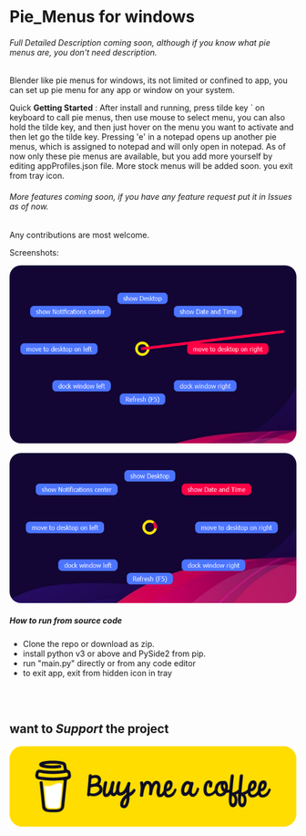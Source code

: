 # Pie_Menus for windows



###### Full Detailed Description coming soon, although if you know what pie menus are, you don't need description. 

Blender like pie menus for windows, its not limited or confined to app, you can set up pie menu for any app or window on your system.



Quick **Getting Started** : After install and running, press tilde key  `  on keyboard to call pie menus, then use mouse to select menu, you can also hold the tilde key, and then just hover on the menu you want to activate and then let go the tilde key. Pressing 'e' in a notepad opens up another pie menus, which is assigned to notepad and will only open in notepad. As of now only these pie menus are available, but you add more yourself by editing appProfiles.json file. More stock menus will be added soon. you exit from tray icon.



###### More features coming soon, if you have any feature request put it in Issues as of now.

Any contributions are most welcome.

Screenshots:

<a><img src="https://github.com/Himanshu-Singh-Chauhan/Pie-Menus/blob/main/resources/pie_screenshots/screen%201.png" alt="Pie Menus screen shots" style="border-radius:20px"></a>



<a><img src="https://github.com/Himanshu-Singh-Chauhan/Pie-Menus/blob/main/resources/pie_screenshots/screen%203.png" alt="Pie Menus screen shots" style="border-radius:20px"></a>

##### How to run from source code

- Clone the repo or download as zip.
- install python v3 or above and PySide2 from pip.
- run "main.py" directly or from any code editor
- to exit app, exit from hidden icon in tray

<br><br>

## want to *Support* the project ##
<p align = "left"><a href = "https://www.buymeacoffee.com/HimanshuChauhan"><img src="https://github.com/Himanshu-Singh-Chauhan/Pie-Menus/blob/main/resources/buymeacoffee.png" alt="Donation Link to Buy Me a Coffee"></a></p>